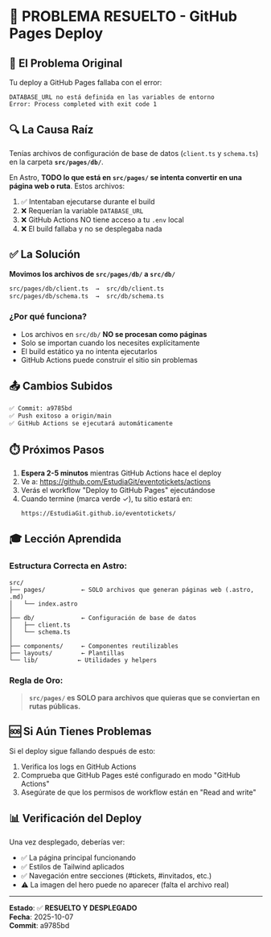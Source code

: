 # 🎉 PROBLEMA RESUELTO - GitHub Pages Deploy

## 🔴 **El Problema Original**

Tu deploy a GitHub Pages fallaba con el error:
```
DATABASE_URL no está definida en las variables de entorno
Error: Process completed with exit code 1
```

## 🔍 **La Causa Raíz**

Tenías archivos de configuración de base de datos (`client.ts` y `schema.ts`) en la carpeta **`src/pages/db/`**.

En Astro, **TODO lo que está en `src/pages/` se intenta convertir en una página web o ruta**. Estos archivos:

1. ✅ Intentaban ejecutarse durante el build
2. ❌ Requerían la variable `DATABASE_URL` 
3. ❌ GitHub Actions NO tiene acceso a tu `.env` local
4. ❌ El build fallaba y no se desplegaba nada

## ✅ **La Solución**

**Movimos los archivos de `src/pages/db/` a `src/db/`**

```bash
src/pages/db/client.ts  →  src/db/client.ts
src/pages/db/schema.ts  →  src/db/schema.ts
```

### ¿Por qué funciona?

- Los archivos en `src/db/` **NO se procesan como páginas**
- Solo se importan cuando los necesites explícitamente
- El build estático ya no intenta ejecutarlos
- GitHub Actions puede construir el sitio sin problemas

## 📤 **Cambios Subidos**

```bash
✅ Commit: a9785bd
✅ Push exitoso a origin/main
✅ GitHub Actions se ejecutará automáticamente
```

## ⏱️ **Próximos Pasos**

1. **Espera 2-5 minutos** mientras GitHub Actions hace el deploy
2. Ve a: https://github.com/EstudiaGit/eventotickets/actions
3. Verás el workflow "Deploy to GitHub Pages" ejecutándose
4. Cuando termine (marca verde ✓), tu sitio estará en:
   ```
   https://EstudiaGit.github.io/eventotickets/
   ```

## 🎓 **Lección Aprendida**

### Estructura Correcta en Astro:

```
src/
├── pages/          ← SOLO archivos que generan páginas web (.astro, .md)
│   └── index.astro
│
├── db/             ← Configuración de base de datos
│   ├── client.ts
│   └── schema.ts
│
├── components/     ← Componentes reutilizables
├── layouts/        ← Plantillas
└── lib/           ← Utilidades y helpers
```

### Regla de Oro:
> **`src/pages/` es SOLO para archivos que quieras que se conviertan en rutas públicas.**

## 🆘 **Si Aún Tienes Problemas**

Si el deploy sigue fallando después de esto:

1. Verifica los logs en GitHub Actions
2. Comprueba que GitHub Pages esté configurado en modo "GitHub Actions"
3. Asegúrate de que los permisos de workflow están en "Read and write"

## 📊 **Verificación del Deploy**

Una vez desplegado, deberías ver:

- ✅ La página principal funcionando
- ✅ Estilos de Tailwind aplicados
- ✅ Navegación entre secciones (#tickets, #invitados, etc.)
- ⚠️ La imagen del hero puede no aparecer (falta el archivo real)

---

**Estado**: ✅ **RESUELTO Y DESPLEGADO**  
**Fecha**: 2025-10-07  
**Commit**: a9785bd
